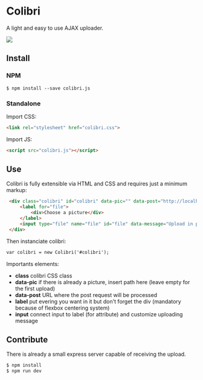 # Colibri

A light and easy to use AJAX uploader.

![](https://media.giphy.com/media/l4FGp62U3cIVgrTxu/giphy.gif)

## Install

### NPM

```
$ npm install --save colibri.js
```

### Standalone

Import CSS:

```html
<link rel="stylesheet" href="colibri.css">
```

Import JS:

```html
<script src="colibri.js"></script>
```

## Use

Colibri is fully extensible via HTML and CSS and requires just a minimum markup:

```html
 <div class="colibri" id="colibri" data-pic="" data-post="http://localhost:5000/upload">
     <label for="file">
         <div>Choose a picture</div>
     </label>
     <input type="file" name="file" id="file" data-message="Upload in progress...">
 </div>
```

Then instanciate colibri:

```html
var colibri = new Colibri('#colibri');
```

Importants elements:

* **class** colibri CSS class
* **data-pic** if there is already a picture, insert path here (leave empty for the first upload) 
* **data-post** URL where the post request will be processed
* **label** put evering you want in it but don't forget the div (mandatory because of flexbox centering system)
* **input** connect input to label (for attribute) and customize uploading message


## Contribute

There is already a small express server capable of receiving the upload.

```bash
$ npm install
$ npm run dev
```

